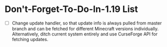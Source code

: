 # Don't-Forget-To-Do-In-1.19 List
- [ ] Change update handler, so that update info is always pulled from master branch and can be fetched for different Minecraft versions individually. Alternatively, ditch current system entirely and use CurseForge API for fetching updates.
